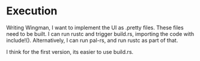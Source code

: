 # Execution

Writing Wingman, I want to implement the UI as .pretty files.
These files need to be built. I can run rustc and trigger build.rs, 
importing the code with include!(). Alternatively, I can run pal-rs,
and run rustc as part of that.

I think for the first version, its easier to use build.rs.